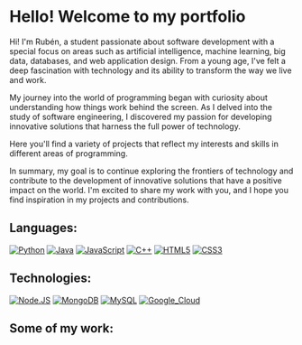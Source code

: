 # Hello! Welcome to my portfolio
Hi! I'm Rubén, a student passionate about software development with a special focus on areas such as artificial intelligence,
machine learning, big data, databases, and web application design. From a young age, I've felt a deep fascination with technology
and its ability to transform the way we live and work.

My journey into the world of programming began with curiosity about understanding how things work behind the screen. As I delved into
the study of software engineering, I discovered my passion for developing innovative solutions that harness the full power of technology.

Here you'll find a variety of projects that reflect my interests and skills in different areas of programming.

In summary, my goal is to continue exploring the frontiers of technology and contribute to the development of innovative solutions that
have a positive impact on the world. I'm excited to share my work with you, and I hope you find inspiration in my projects and contributions.



## Languages:
[![Python](https://img.shields.io/badge/python-3670A0?style=for-the-badge&logo=python&logoColor=white&labelColor=4e4f4e)]()
[![Java](https://img.shields.io/badge/Java-ED8B00?style=for-the-badge&logo=openjdk&logoColor=white&labelColor=4e4f4e)]()
[![JavaScript](https://shields.io/badge/JavaScript-F7DF1E?logo=JavaScript&logoColor=white&style=for-the-badge&labelColor=4e4f4e)]()
[![C++](https://img.shields.io/badge/C++-00599C?style=for-the-badge&logo=C%2B%2B&logoColor=white&labelColor=4e4f4e)]()
[![HTML5](https://img.shields.io/badge/HTML5-E34F26?style=for-the-badge&logo=HTML5&logoColor=white&labelColor=4e4f4e)]()
[![CSS3](https://img.shields.io/badge/CSS3-1572B6?style=for-the-badge&logo=css3&logoColor=white&labelColor=4e4f4e)]()

## Technologies:
[![Node.JS](https://img.shields.io/badge/Node.JS-339933?style=for-the-badge&logo=node.js&logoColor=white&labelColor=4e4f4e)]()
[![MongoDB](https://img.shields.io/badge/MongoDB-47A248?style=for-the-badge&logo=mongodb&logoColor=white&labelColor=4e4f4e)]()
[![MySQL](https://img.shields.io/badge/MySQL-4479A1?style=for-the-badge&logo=mysql&logoColor=white&labelColor=4e4f4e)]()
[![Google_Cloud](https://img.shields.io/badge/Google_Cloud-4285F4?style=for-the-badge&logo=googlecloud&logoColor=white&labelColor=4e4f4e)]()


## Some of my work:

